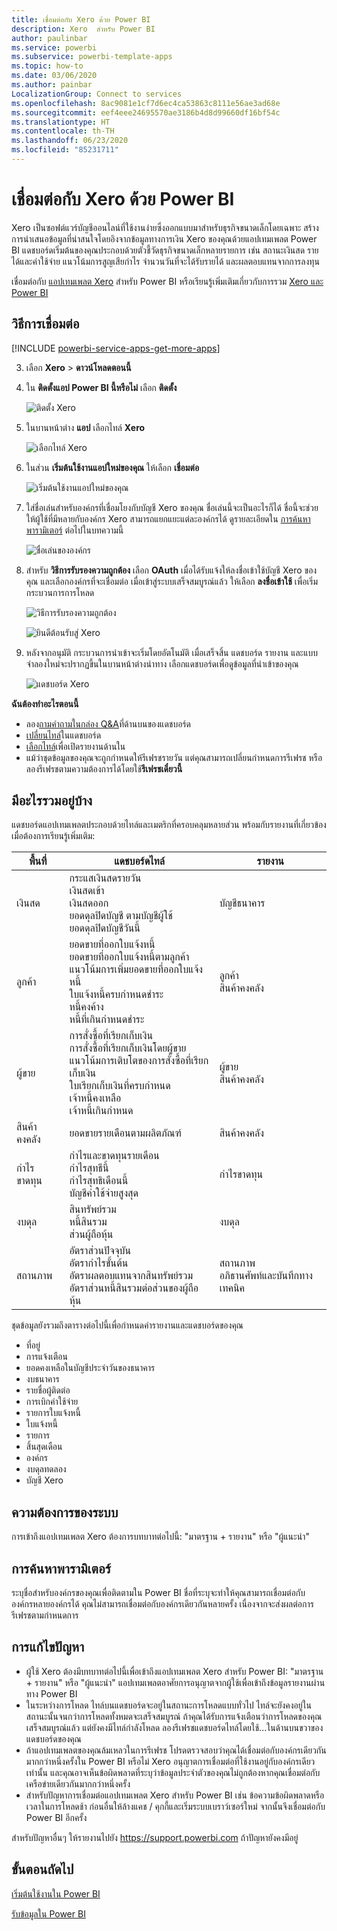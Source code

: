 ```yaml
---
title: เชื่อมต่อกับ Xero ด้วย Power BI
description: Xero  สำหรับ Power BI
author: paulinbar
ms.service: powerbi
ms.subservice: powerbi-template-apps
ms.topic: how-to
ms.date: 03/06/2020
ms.author: painbar
LocalizationGroup: Connect to services
ms.openlocfilehash: 8ac9081e1cf7d6ec4ca53863c8111e56ae3ad68e
ms.sourcegitcommit: eef4eee24695570ae3186b4d8d99660df16bf54c
ms.translationtype: HT
ms.contentlocale: th-TH
ms.lasthandoff: 06/23/2020
ms.locfileid: "85231711"
---
```

# <a name="connect-to-xero-with-power-bi"></a>เชื่อมต่อกับ Xero ด้วย Power BI
Xero เป็นซอฟต์แวร์บัญชีออนไลน์ที่ใช้งานง่ายซึ่งออกแบบมาสำหรับธุรกิจขนาดเล็กโดยเฉพาะ สร้างการนำเสนอข้อมูลที่น่าสนใจโดยอิงจากข้อมูลทางการเงิน Xero ของคุณด้วยแอปเทมเพลต Power BI แดชบอร์ดเริ่มต้นของคุณประกอบด้วยตัวชี้วัดธุรกิจขนาดเล็กหลายรายการ เช่น สถานะเงินสด รายได้และค่าใช้จ่าย แนวโน้มการสูญเสียกำไร จำนวนวันที่จะได้รับรายได้ และผลตอบแทนจากการลงทุน

เชื่อมต่อกับ [แอปเทมเพลต Xero](https://app.powerbi.com/getdata/services/xero) สำหรับ Power BI หรือเรียนรู้เพิ่มเติมเกี่ยวกับการรวม [Xero และ Power BI](https://help.xero.com/Power-BI)

## <a name="how-to-connect"></a>วิธีการเชื่อมต่อ

[!INCLUDE [powerbi-service-apps-get-more-apps](../includes/powerbi-service-apps-get-more-apps.md)]

3. เลือก **Xero** \> **ดาวน์โหลดตอนนี้**
4. ใน **ติดตั้งแอป Power BI นี้หรือไม่** เลือก **ติดตั้ง**

    ![ติดตั้ง Xero](media/service-connect-to-xero/power-bi-install-xero.png)

4. ในบานหน้าต่าง **แอป** เลือกไทล์ **Xero**

   ![เลือกไทล์ Xero](media/service-connect-to-xero/power-bi-start-xero.png)

6. ในส่วน **เริ่มต้นใช้งานแอปใหม่ของคุณ** ให้เลือก **เชื่อมต่อ**

    ![เริ่มต้นใช้งานแอปใหม่ของคุณ](media/service-connect-to-zendesk/power-bi-new-app-connect-get-started.png)

4. ใส่ชื่อเล่นสำหรับองค์กรที่เชื่อมโยงกับบัญชี Xero ของคุณ ชื่อเล่นนี้จะเป็นอะไรก็ได้ ชื่อนี้จะช่วยให้ผู้ใช้ที่มีหลายกับองค์กร Xero สามารถแยกแยะแต่ละองค์กรได้ ดูรายละเอียดใน [การค้นหาพารามิเตอร์](#FindingParams) ต่อไปในบทความนี้

    ![ชื่อเล่นขององค์กร](media/service-connect-to-xero/params.png)

5. สำหรับ **วิธีการรับรองความถูกต้อง** เลือก **OAuth** เมื่อได้รับแจ้งให้ลงชื่อเข้าใช้บัญชี Xero ของคุณ และเลือกองค์กรที่จะเชื่อมต่อ เมื่อเข้าสู่ระบบเสร็จสมบูรณ์แล้ว ให้เลือก **ลงชื่อเข้าใช้** เพื่อเริ่มกระบวนการการโหลด
   
    ![วิธีการรับรองความถูกต้อง](media/service-connect-to-xero/creds.png)
   
    ![ยินดีต้อนรับสู่ Xero](media/service-connect-to-xero/creds2.png)
6. หลังจากอนุมัติ กระบวนการนำเข้าจะเริ่มโดยอัตโนมัติ เมื่อเสร็จสิ้น แดชบอร์ด รายงาน และแบบจำลองใหม่จะปรากฏขึ้นในบานหน้าต่างนำทาง เลือกแดชบอร์ดเพื่อดูข้อมูลที่นำเข้าของคุณ
   
     ![แดชบอร์ด Xero](media/service-connect-to-xero/power-bi-xero-dashboard.png)

**ฉันต้องทำอะไรตอนนี้**

* ลอง[ถามคำถามในกล่อง Q&A](../consumer/end-user-q-and-a.md)ที่ด้านบนของแดชบอร์ด
* [เปลี่ยนไทล์](../create-reports/service-dashboard-edit-tile.md)ในแดชบอร์ด
* [เลือกไทล์](../consumer/end-user-tiles.md)เพื่อเปิดรายงานด้านใน
* แม้ว่าชุดข้อมูลของคุณจะถูกกำหนดให้รีเฟรชรายวัน แต่คุณสามารถเปลี่ยนกำหนดการรีเฟรช หรือลองรีเฟรชตามความต้องการได้โดยใช้**รีเฟรชเดี๋ยวนี้**

## <a name="whats-included"></a>มีอะไรรวมอยู่บ้าง
แดชบอร์ดแอปเทมเพลตประกอบด้วยไทล์และเมตริกที่ครอบคลุมหลายส่วน พร้อมกับรายงานที่เกี่ยวข้องเมื่อต้องการเรียนรู้เพิ่มเติม:  

| พื้นที่ | แดชบอร์ดไทล์ | รายงาน |
| --- | --- | --- |
| เงินสด |กระแสเงินสดรายวัน <br>เงินสดเข้า <br>เงินสดออก <br>ยอดดุลปิดบัญชี ตามบัญชีผู้ใช้ <br>ยอดดุลปิดบัญชีวันนี้ |บัญชีธนาคาร |
| ลูกค้า |ยอดขายที่ออกใบแจ้งหนี้ <br>ยอดขายที่ออกใบแจ้งหนี้ตามลูกค้า <br>แนวโน้มการเพิ่มยอดขายที่ออกใบแจ้งหนี้ <br>ใบแจ้งหนี้ครบกำหนดชำระ <br>หนี้คงค้าง <br>หนี้ที่เกินกำหนดชำระ |ลูกค้า <br>สินค้าคงคลัง |
| ผู้ขาย |การสั่งซื้อที่เรียกเก็บเงิน <br>การสั่งซื้อที่เรียกเก็บเงินโดยผู้ขาย <br>แนวโน้มการเติบโตของการสั่งซื้อที่เรียกเก็บเงิน <br> ใบเรียกเก็บเงินที่ครบกำหนด <br>เจ้าหนี้คงเหลือ <br>เจ้าหนี้เกินกำหนด |ผู้ขาย <br>สินค้าคงคลัง |
| สินค้าคงคลัง |ยอดขายรายเดือนตามผลิตภัณฑ์ |สินค้าคงคลัง |
| กำไรขาดทุน |กำไรและขาดทุนรายเดือน <br>กำไรสุทธีนี้ <br>กำไรสุทธิเดือนนี้ <br>บัญชีค่าใช้จ่ายสูงสุด |กำไรขาดทุน |
| งบดุล |สินทรัพย์รวม <br>หนี้สินรวม <br>ส่วนผู้ถือหุ้น |งบดุล |
| สถานภาพ |อัตราส่วนปัจจุบัน <br>อัตรากำไรขั้นต้น <br> อัตราผลตอบแทนจากสินทรัพย์รวม <br>อัตราส่วนหนี้สินรวมต่อส่วนของผู้ถือหุ้น |สถานภาพ <br>อภิธานศัพท์และบันทึกทางเทคนิค |

ชุดข้อมูลยังรวมถึงตารางต่อไปนี้เพื่อกำหนดค่ารายงานและแดชบอร์ดของคุณ  

* ที่อยู่  
* การแจ้งเตือน  
* ยอดคงเหลือในบัญชีประจำวันของธนาคาร  
* งบธนาคาร  
* รายชื่อผู้ติดต่อ  
* การเบิกค่าใช้จ่าย  
* รายการใบแจ้งหนี้  
* ใบแจ้งหนี้  
* รายการ  
* สิ้นสุดเดือน  
* องค์กร  
* งบดุลทดลอง  
* บัญชี Xero

## <a name="system-requirements"></a>ความต้องการของระบบ
การเข้าถึงแอปเทมเพลต Xero ต้องการบทบาทต่อไปนี้: "มาตรฐาน + รายงาน" หรือ "ผู้แนะนำ"

<a name="FindingParams"></a>

## <a name="finding-parameters"></a>การค้นหาพารามิเตอร์
ระบุชื่อสำหรับองค์กรของคุณเพื่อติดตามใน Power BI ชื่อที่ระบุจะทำให้คุณสามารถเชื่อมต่อกับองค์กรหลายองค์กรได้ คุณไม่สามารถเชื่อมต่อกับองค์กรเดียวกันหลายครั้ง เนื่องจากจะส่งผลต่อการรีเฟรชตามกำหนดการ   

## <a name="troubleshooting"></a>การแก้ไขปัญหา
* ผู้ใช้ Xero ต้องมีบทบาทต่อไปนี้เพื่อเข้าถึงแอปเทมเพลต Xero สำหรับ Power BI: "มาตรฐาน + รายงาน" หรือ "ผู้แนะนำ" แอปเทมเพลตอาศัยการอนุญาตจากผู้ใช้เพื่อเข้าถึงข้อมูลรายงานผ่านทาง Power BI
* ในระหว่างการโหลด ไทล์บนแดชบอร์ดจะอยู่ในสถานะการโหลดแบบทั่วไป ไทล์จะยังคงอยู่ในสถานะนั้นจนกว่าการโหลดทั้งหมดจะเสร็จสมบูรณ์ ถ้าคุณได้รับการแจ้งเตือนว่าการโหลดของคุณเสร็จสมบูรณ์แล้ว แต่ยังคงมีไทล์กำลังโหลด ลองรีเฟรชแดชบอร์ดไทล์โดยใช้...ในด้านบนขวาของแดชบอร์ดของคุณ
* ถ้าแอปเทมเพลตของคุณล้มเหลวในการรีเฟรช โปรดตรวจสอบว่าคุณได้เชื่อมต่อกับองค์กรเดียวกันมากกว่าหนึ่งครั้งใน Power BI หรือไม่ Xero อนุญาตการเชื่อมต่อที่ใช้งานอยู่กับองค์กรเดียวเท่านั้น และคุณอาจเห็นข้อผิดพลาดที่ระบุว่าข้อมูลประจำตัวของคุณไม่ถูกต้องหากคุณเชื่อมต่อกับเครือข่ายเดียวกันมากกว่าหนึ่งครั้ง  
* สำหรับปัญหาการเชื่อมต่อแอปเทมเพลต Xero สำหรับ Power BI เช่น ข้อความข้อผิดพลาดหรือเวลาในการโหลดช้า ก่อนอื่นให้ล้างแคช / คุกกี้และเริ่มระบบเบราว์เซอร์ใหม่ จากนั้นจึงเชื่อมต่อกับ Power BI อีกครั้ง  

สำหรับปัญหาอื่นๆ  ให้รายงานไปยัง https://support.powerbi.com ถ้าปัญหายังคงมีอยู่

## <a name="next-steps"></a>ขั้นตอนถัดไป
[เริ่มต้นใช้งานใน Power BI](../fundamentals/service-get-started.md)

[รับข้อมูลใน Power BI](service-get-data.md)
